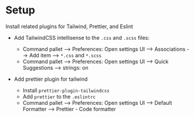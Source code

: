 
# Setup
Install related plugins for Tailwind, Prettier, and Eslint
- Add TailwindCSS intellisense to the `.css` and `.scss` files:
    - Command pallet --> Preferences: Open settings UI --> Associations --> Add item --> `*.css` and `*.scss`
    - Command pallet --> Preferences: Open settings UI --> Quick Suggestions --> strings: on

- Add prettier plugin for tailwind
    - Install `prettier-plugin-tailwindcss`
    - Add `prettier` to the `.eslintrc`
    - Command pallet --> Preferences: Open settings UI --> Default Formatter --> Prettier - Code formatter